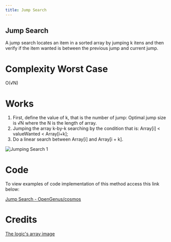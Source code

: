 ```yaml
---
title: Jump Search
---
```

## Jump Search
<p>A jump search locates an item in a sorted array by jumping k itens and then verify if the item wanted is between 
the previous jump and current jump.</p>

# Complexity Worst Case
O(√N)

# Works
1. First, define the value of k, that is the number of jump: Optimal jump size is √N where the N is the length of array.
2. Jumping the array k-by-k searching by the condition that is: Array[i] < valueWanted < Array[i+k];
3. Do a linear search between Array[i] and Array[i + k].

![Jumping Search 1](https://i1.wp.com/theoryofprogramming.com/wp-content/uploads/2016/11/jump-search-1.jpg?resize=676%2C290)

# Code 
To view examples of code implementation of this method access this link below:

[Jump Search - OpenGenus/cosmos](https://github.com/OpenGenus/cosmos/tree/master/code/search/jump_search)


# Credits

[The logic's array image](http://theoryofprogramming.com/2016/11/10/jump-search-algorithm/)

